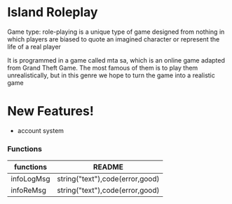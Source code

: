 # Island Roleplay


Game type: role-playing is a unique type of game designed from nothing in which players are biased to quote an imagined character or represent the life of a real player

It is programmed in a game called mta sa, which is an online game adapted from Grand Theft Game. The most famous of them is to play them unrealistically, but in this genre we hope to turn the game into a realistic game

# New Features!

  - account system


### Functions

| functions | README |
| ------ | ------ |
| infoLogMsg | string("text"),code(error,good) |
| infoReMsg | string("text"),code(error,good) |

